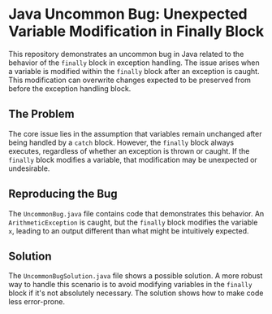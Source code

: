 # Java Uncommon Bug: Unexpected Variable Modification in Finally Block

This repository demonstrates an uncommon bug in Java related to the behavior of the `finally` block in exception handling.  The issue arises when a variable is modified within the `finally` block after an exception is caught. This modification can overwrite changes expected to be preserved from before the exception handling block.

## The Problem
The core issue lies in the assumption that variables remain unchanged after being handled by a `catch` block.  However, the `finally` block always executes, regardless of whether an exception is thrown or caught. If the `finally` block modifies a variable, that modification may be unexpected or undesirable.

## Reproducing the Bug
The `UncommonBug.java` file contains code that demonstrates this behavior. An `ArithmeticException` is caught, but the `finally` block modifies the variable `x`, leading to an output different than what might be intuitively expected.

## Solution
The `UncommonBugSolution.java` file shows a possible solution. A more robust way to handle this scenario is to avoid modifying variables in the `finally` block if it's not absolutely necessary.  The solution shows how to make code less error-prone.